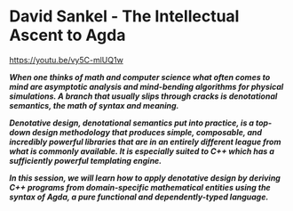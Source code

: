 # David Sankel - The Intellectual Ascent to Agda

https://youtu.be/vy5C-mlUQ1w


***When one thinks of math and computer science what often comes to mind are asymptotic analysis and mind-bending algorithms for physical simulations. A branch that usually slips through cracks is denotational semantics, the math of syntax and meaning.***

***Denotative design, denotational semantics put into practice, is a top-down design methodology that produces simple, composable, and incredibly powerful libraries that are in an entirely different league from what is commonly available. It is especially suited to C++ which has a sufficiently powerful templating engine.***

***In this session, we will learn how to apply denotative design by deriving C++ programs from domain-specific mathematical entities using the syntax of Agda, a pure functional and dependently-typed language.***

